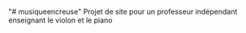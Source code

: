"# musiqueencreuse" 
Projet de site pour un professeur indépendant enseignant le violon et le piano
